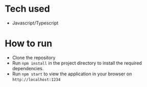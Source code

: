 # Tech used
- Javascript/Typescript

# How to run
- Clone the repository
- Run `npm install` in the project directory to install the required dependencies.
- Run `npm start` to view the application in your browser on `http://localhost:1234`